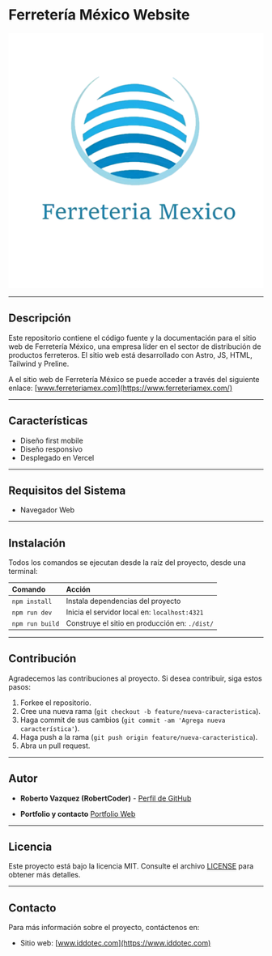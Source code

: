 # Ferretería México Website

![Ferretería México Logo](./public/img/logo.png)

---

## Descripción

Este repositorio contiene el código fuente y la documentación para el sitio web de Ferretería México, una empresa líder en el sector de distribución de productos ferreteros. El sitio web está desarrollado con Astro, JS, HTML, Tailwind y Preline.

A el sitio web de Ferretería México se puede acceder a través del siguiente enlace: [www.ferreteriamex.com](https://www.ferreteriamex.com/)

---

## Características

- Diseño first mobile 
- Diseño responsivo 
- Desplegado en Vercel

---

## Requisitos del Sistema

- Navegador Web

---

## Instalación

Todos los comandos se ejecutan desde la raíz del proyecto, desde una terminal:

| Comando                   | Acción                                           |
| :------------------------ | :----------------------------------------------- |
| `npm install`             | Instala dependencias del proyecto                |
| `npm run dev`             | Inicia el servidor local en: `localhost:4321`    |
| `npm run build`           | Construye el sitio en producción en: `./dist/`   |

---

## Contribución

Agradecemos las contribuciones al proyecto. Si desea contribuir, siga estos pasos:

1. Forkee el repositorio.
2. Cree una nueva rama (`git checkout -b feature/nueva-caracteristica`).
3. Haga commit de sus cambios (`git commit -am 'Agrega nueva característica'`).
4. Haga push a la rama (`git push origin feature/nueva-caracteristica`).
5. Abra un pull request.

---

## Autor

- **Roberto Vazquez (RobertCoder)** - [Perfil de GitHub](https://github.com/RobertCoderDev)

- **Portfolio y contacto** [Portfolio Web](https://www.robertcoder.com)

---

## Licencia

Este proyecto está bajo la licencia MIT. Consulte el archivo [LICENSE](LICENSE) para obtener más detalles.

---

## Contacto

Para más información sobre el proyecto, contáctenos en:

- Sitio web: [www.iddotec.com](https://www.iddotec.com)